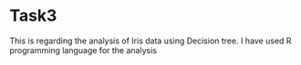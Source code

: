 # Task3
This is regarding the analysis of Iris data using Decision tree. I have used R programming language for the analysis

